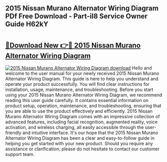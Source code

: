 ## 2015 Nissan Murano Alternator Wiring Diagram PDf Free Download - Part-iI8 Service Owner Guide H62kY

# <h2><a href="http://dflxe2t.blite.top/?on=2015+Nissan+Murano+Alternator+Wiring+Diagram">🔗Download New 👉🔴 2015 Nissan Murano Alternator Wiring Diagram</a></h2>

[![2015 Nissan Murano Alternator Wiring Diagram download](https://i.imgur.com/lujVjoI.png)](http://dflxe2t.blite.top/?on=2015+Nissan+Murano+Alternator+Wiring+Diagram)
Hello and welcome to the user manual for your newly received 2015 Nissan Murano Alternator Wiring Diagram. This guide is here to help you understand and operate your product successfully. You will find clear instructions for installation, usage, maintenance, and troubleshooting. Before you start using your 2015 Nissan Murano Alternator Wiring Diagram, we recommend reading this user guide carefully. It contains essential information on product setup, operation, maintenance, and troubleshooting, ensuring that you are able to use the product effectively and efficiently. 2015 Nissan Murano Alternator Wiring Diagram comes with an impressive collection of advanced features, including facial recognition, augmented reality, voice activation, and wireless charging, all easily accessible through the user-friendly and intuitive interface. It's our hope that the 2015 Nissan Murano Alternator Wiring Diagram has been a clear and easy-to-follow guide in helping you get started with your new product. Should you require any assistance or clarification, please do not hesitate to contact our customer support team.
